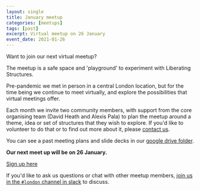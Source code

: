 ```yaml
---
layout: single
title: January meetup
categories: [meetups]
tags: [past]
excerpt: Virtual meetup on 26 January
event_date: 2021-01-26
---
```


Want to join our next virtual meetup?

The meetup is a safe space and 'playground' to experiment with Liberating Structures.

Pre-pandemic we met in person in a central London location, but for the time being we continue to meet virtually, and explore the possibilities that virtual meetings offer.

Each month we invite two community members, with support from the core organising team (David Heath and Alexis Pala) to plan the meetup around a theme, idea or set of structures that they wish to explore. If you'd like to volunteer to do that or to find out more about it, please [contact us](/about/#contact-us).

You can see a past meeting plans and slide decks in our [google drive folder](https://drive.google.com/drive/u/0/folders/17_KHIdZ4-AV-q95-osB7qXJNs3cvYCM-).

**Our next meet up will be on 26 January.**

[Sign up here](https://www.eventbrite.co.uk/e/liberating-structures-uk-virtual-meetup-tickets-136800426759)

If you'd like to ask us questions or chat with other meetup members, [join us in the `#london` channel in slack](/slack) to discuss.
